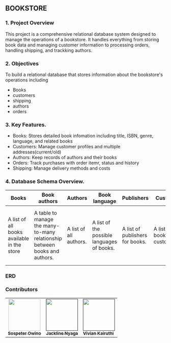 ## BOOKSTORE

### 1. Project Overview

This project is a comprehensive relational database system designed to manage the operations of a bookstore. It handles everything from storing book data and managing customer information to processing orders, handling shipping, and trackking authors. 

### 2. Objectives
To build a relational database that stores information about the bookstore's operations including
- Books
- customers
- shipping
- authors
- orders

### 3. Key Features.
- Books: Stores detailed book infomation including title, ISBN, genre, language, and related books
- Customers: Manage customer profiles and multiple addresses(current/old)
- Authors: Keep records of authors and their books
- Orders: Track purchases with order itemr, status and history
- Shipping: Manage delivery methods and costs

  
### 4. Database Schema Overview.
<table>
    <thread>
      <tr>
        <th>Books</th>
        <th>Book authors</th>
        <th>Authors</th>
        <th>Book language</th>
        <th>Publishers</th>
        <th>Customer</th>
        <th>Customer Address</th>
        <th>Address status</th>
        <th>Address</th>
        <th>Country</th>
        <th>Customer Order</th>
        <th>Order line</th>
        <th>Shipping methods</th>
        <th>Order History</th>
        <th>Order Status</th>
      </tr>
    </thread>
   <tbody>
        <tr>
          <td>A list of all books available in the store</td>
          <td>A table to manage the many-to-many relationship 
between books and authors. </td>
          <td>A list of all authors.</td>
          <td>A list of the possible languages of books. </td>
          <td> A list of publishers for books.</td>
          <td> A list of the bookstore's customers. </td>
          <td>A list of addresses for customers. Each 
customer can have multiple addresses. </td>
          <td>A list of statuses for an address (e.g., current, 
old).</td>
          <td> A list of all addresses in the system.</td>
          <td>A list of countries where the addresses are located.</td>
          <td>A list of orders placed by customers. </td>
          <td>A list of books that are part of each order</td>
          <td>A list of possible shipping methods for an 
order.</td>
          <td>A record of the history of an order (e.g., ordered, 
cancelled, delivered).</td>
          <td>A list of possible statuses for an order (e.g., 
pending, shipped, delivered). </td>
        </tr>
     
   </tbody>
</table>

### ERD

### Contributors
<table>
  <tbody>
    <tr>
      <td align="center">
        <a href="https://github.com/Itchy-Fingers">
        <img src="![image](https://github.com/user-attachments/assets/543d749c-2242-4866-826f-f40bc775816c)" width="100">
        <br />
        <sub><b>Sospeter Owino</b></sub>
        <a/>
      </td>
      <td align="center">
      <a href="">
      <img src="" width="100">
      <br />
      <sub><b>Jackline Nyaga</b></sub>
      <a/>
      </td>
      <td align="centre">
        <a href="">
        <img src="https://avatars.githubusercontent.com/u/122861507?v=4" width="100">
        <br />
        <sub><b>Vivian Kairuthi<b><sub>
        <a/>
      </td>
    </tr>
  </tbody>
</table>
